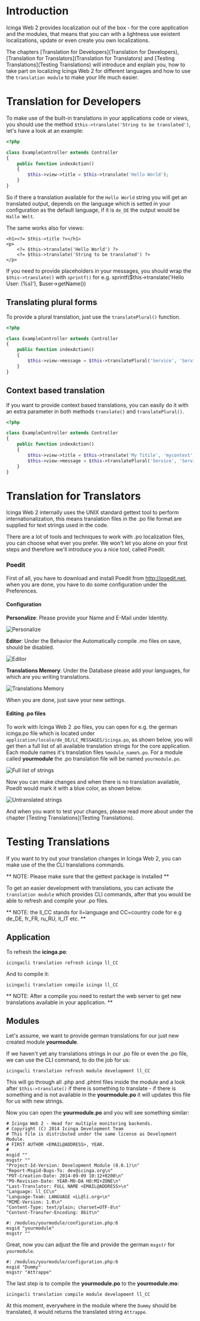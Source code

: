 # Introduction

Icinga Web 2 provides localization out of the box - for the core application and the modules, that means
that you can with a lightness use existent localizations, update or even create you own localizations.

The chapters [Translation for Developers](Translation for Developers),
[Translation for Translators](Translation for Translators) and [Testing Translations](Testing Translations) will
introduce and explain you, how to take part on localizing Icinga Web 2 for different languages and how to use the
`translation module` to make your life much easier.

# Translation for Developers

To make use of the built-in translations in your applications code or views, you should use the method
`$this->translate('String to be translated')`, let's have a look at an example:

```php
<?php

class ExampleController extends Controller
{
    public function indexAction()
    {
        $this->view->title = $this->translate('Hello World');
    }
}
```

So if there a translation available for the `Hello World` string you will get an translated output, depends on the
language which is setted in your configuration as the default language, if it is `de_DE` the output would be
`Hallo Welt`.

The same works also for views:

```
<h1><?= $this->title ?></h1>
<p>
    <?= $this->translate('Hello World') ?>
    <?= $this->translate('String to be translated') ?>
</p>
```

If you need to provide placeholders in your messages, you should wrap the `$this->translate()` with `sprintf()` for e.g.
    sprintf($this->translate('Hello User: (%s)'), $user->getName())

## Translating plural forms

To provide a plural translation, just use the `translatePlural()` function.

```php
<?php

class ExampleController extends Controller
{
    public function indexAction()
    {
        $this->view->message = $this->translatePlural('Service', 'Services', 3);
    }
}
```

## Context based translation

If you want to provide context based translations, you can easily do it with an extra parameter in both methods
`translate()` and `translatePlural()`.

```php
<?php

class ExampleController extends Controller
{
    public function indexAction()
    {
        $this->view->title = $this->translate('My Titile', 'mycontext');
        $this->view->message = $this->translatePlural('Service', 'Services', 3, 'mycontext');
    }
}
```

# Translation for Translators

Icinga Web 2 internally uses the UNIX standard gettext tool to perform internationalization, this means translation
files in the .po file format are supplied for text strings used in the code.

There are a lot of tools and techniques to work with .po localization files, you can choose what ever you prefer. We
won't let you alone on your first steps and therefore we'll introduce you a nice tool, called Poedit.

### Poedit

First of all, you have to download and install Poedit from http://poedit.net, when you are done, you have to do some
configuration under the Preferences.

#### Configuration

__Personalize__: Please provide your Name and E-Mail under Identity.

![Personalize](/img/translation/doc/poedit_001.png)

__Editor__: Under the Behavior the Automatically compile .mo files on save, should be disabled.

![Editor](/img/translation/doc/poedit_002.png)

__Translations Memory__: Under the Database please add your languages, for which are you writing translations.

![Translations Memory](/img/translation/doc/poedit_003.png)

When you are done, just save your new settings.

#### Editing .po files

To work with Icinga Web 2 .po files, you can open for e.g. the german icinga.po file which is located under
`application/locale/de_DE/LC_MESSAGES/icinga.po`, as shown below, you will get then a full list of all available
translation strings for the core application. Each module names it's translation files `%module_name%.po`. For a
module called __yourmodule__ the .po translation file will be named `yourmodule.po`.


![Full list of strings](/img/translation/doc/poedit_004.png)

Now you can make changes and when there is no translation available, Poedit would mark it with a blue color, as shown
below.

![Untranslated strings](/img/translation/doc/poedit_005.png)

And when you want to test your changes, please read more about under the chapter
[Testing Translations](Testing Translations).

# Testing Translations

If you want to try out your translation changes in Icinga Web 2, you can make use of the the CLI translations commands.

** NOTE: Please make sure that the gettext package is installed **

To get an easier development with translations, you can activate the `translation module` which provides CLI commands,
after that you would be able to refresh and compile your .po files.


** NOTE: the ll_CC stands for ll=language and CC=country code for e.g de_DE, fr_FR, ru_RU, it_IT etc. **

## Application

To refresh the __icinga.po__:

    icingacli translation refresh icinga ll_CC

And to compile it:

    icingacli translation compile icinga ll_CC

** NOTE: After a compile you need to restart the web server to get new translations available in your application. **

## Modules

Let's assume, we want to provide german translations for our just new created module __yourmodule__.

If we haven't yet any translations strings in our .po file or even the .po file, we can use the CLI command, to do the
job for us:

    icingacli translation refresh module development ll_CC

This will go through all .php and .phtml files inside the module and a look after `$this->translate()` if there is
something to translate - if there is something and is not available in the __yourmodule.po__ it will updates this file
for us with new
strings.

Now you can open the __yourmodule.po__ and you will see something similar:

    # Icinga Web 2 - Head for multiple monitoring backends.
    # Copyright (C) 2014 Icinga Development Team
    # This file is distributed under the same license as Development Module.
    # FIRST AUTHOR <EMAIL@ADDRESS>, YEAR.
    #
    msgid ""
    msgstr ""
    "Project-Id-Version: Development Module (0.0.1)\n"
    "Report-Msgid-Bugs-To: dev@icinga.org\n"
    "POT-Creation-Date: 2014-09-09 10:12+0200\n"
    "PO-Revision-Date: YEAR-MO-DA HO:MI+ZONE\n"
    "Last-Translator: FULL NAME <EMAIL@ADDRESS>\n"
    "Language: ll_CC\n"
    "Language-Team: LANGUAGE <LL@li.org>\n"
    "MIME-Version: 1.0\n"
    "Content-Type: text/plain; charset=UTF-8\n"
    "Content-Transfer-Encoding: 8bit\n"

    #: /modules/yourmodule/configuration.php:6
    msgid "yourmodule"
    msgstr ""

Great, now you can adjust the file and provide the german `msgstr` for `yourmodule`.

    #: /modules/yourmodule/configuration.php:6
    msgid "Dummy"
    msgstr "Attrappe"

The last step is to compile the __yourmodule.po__ to the __yourmodule.mo__:

    icingacli translation compile module development ll_CC

At this moment, everywhere in the module where the `Dummy` should be translated, it would returns the translated
string `Attrappe`.